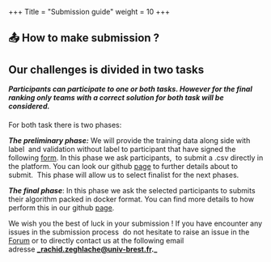 +++
Title = "Submission guide"
weight = 10
+++

📤 How to make submission ?
---------------------------

Our challenges is divided in two tasks
--------------------------------------

**_Participants can participate to one or both tasks. However for the final ranking only teams with a correct solution for both task will be considered._** 

####   
For both task there is two phases:

  
**_The preliminary phase:_** We will provide the training data along side with label  and validation without label to participant that have signed the following [form](http://s/). In this phase we ask participants,  to submit a .csv directly in the platform. You can look our github [page](https://github.com/YouvenZ/MARIO-Challenge-MICCAI-2024/) to further details about to submit.  This phase will allow us to select finalist for the next phases.

  
**_The final phase_**: In this phase we ask the selected participants to submits their algorithm packed in docker format. You can find more details to how perform this in our github [page](https://github.com/YouvenZ/MARIO-Challenge-MICCAI-2024/).

We wish you the best of luck in your submission ! If you have encounter any issues in the submission process  do not hesitate to raise an issue in the [Forum](https://grand-challenge.org/forums/forum/mario-631/) or to directly contact us at the following email adresse **_rachid.zeghlache@univ-brest.fr._**
